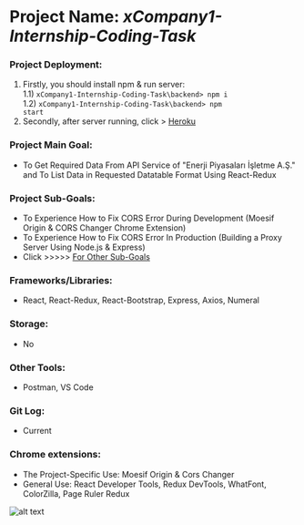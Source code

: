 # Project Name: *xCompany1-Internship-Coding-Task*
### Project Deployment:
1) Firstly, you should install npm & run server:<br>
1.1) <code>xCompany1-Internship-Coding-Task\backend> npm i</code><br>
1.2) <code>xCompany1-Internship-Coding-Task\backend> npm start</code><br>
3) Secondly, after server running, click > [Heroku](https://get-epias-apidata-barisd-v2.herokuapp.com/)
### Project Main Goal: 
- To Get Required Data From API Service of "Enerji Piyasaları İşletme A.Ş." and To List Data in Requested Datatable Format Using React-Redux
### Project Sub-Goals:
- To Experience How to Fix CORS Error During Development (Moesif Origin & CORS Changer Chrome Extension)
- To Experience How to Fix CORS Error In Production (Building a Proxy Server Using Node.js & Express)
- Click >>>>>  [For Other Sub-Goals](https://github.com/BarisGc/xCompany1-Internship-Coding-Task/blob/master/Smartpulse%20Internship%20Coding_Task%202022.pdf)
### Frameworks/Libraries:
- React, React-Redux, React-Bootstrap, Express, Axios, Numeral
### Storage:
- No
### Other Tools:
- Postman, VS Code
### Git Log:
- Current
### Chrome extensions:
- The Project-Specific Use: Moesif Origin & Cors Changer
- General Use: React Developer Tools, Redux DevTools, WhatFont, ColorZilla, Page Ruler Redux

![alt text](https://github.com/BarisGc/Images/blob/main/png/epiasdata_sample_table_image.PNG)


